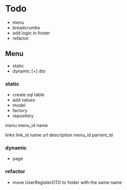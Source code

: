# Todo

- menu
- breadcrumbs
- add login in footer
- refactor

## Menu

- static
- dynamic
[+] dto

### static

- create sql table
- add values
- model
- factory
- repository

menu
menu_id  name

links
link_id  name  url  description   menu_id   parrent_id

### dynamic

- page

### refactor

- move UserRegisterDTO to folder with the same name
